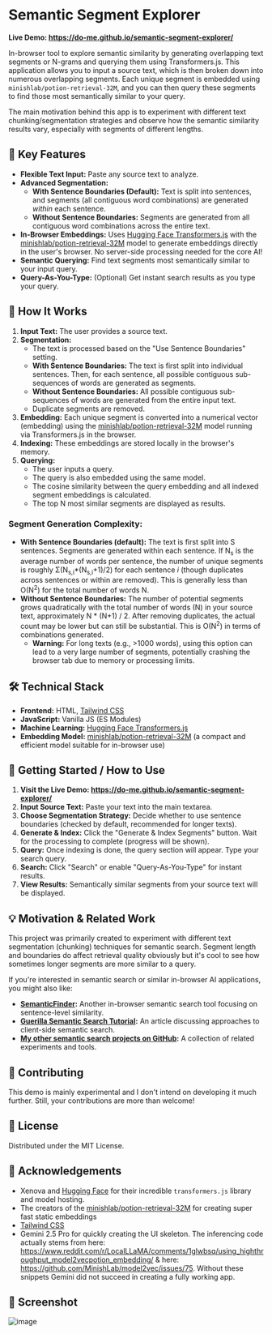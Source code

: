 # Semantic Segment Explorer

**Live Demo: https://do-me.github.io/semantic-segment-explorer/**

In-browser tool to explore semantic similarity by generating overlapping text segments or N-grams and querying them using Transformers.js. This application allows you to input a source text, which is then broken down into numerous overlapping segments. Each unique segment is embedded using `minishlab/potion-retrieval-32M`, and you can then query these segments to find those most semantically similar to your query.

The main motivation behind this app is to experiment with different text chunking/segmentation strategies and observe how the semantic similarity results vary, especially with segments of different lengths.

## 📑 Key Features

*   **Flexible Text Input:** Paste any source text to analyze.
*   **Advanced Segmentation:**
    *   **With Sentence Boundaries (Default):** Text is split into sentences, and segments (all contiguous word combinations) are generated *within* each sentence.
    *   **Without Sentence Boundaries:** Segments are generated from all contiguous word combinations across the entire text.
*   **In-Browser Embeddings:** Uses [Hugging Face Transformers.js](https://github.com/huggingface/transformers.js/) with the [minishlab/potion-retrieval-32M](https://huggingface.co/minishlab/potion-retrieval-32M) model to generate embeddings directly in the user's browser. No server-side processing needed for the core AI!
*   **Semantic Querying:** Find text segments most semantically similar to your input query.
*   **Query-As-You-Type:** (Optional) Get instant search results as you type your query.

## 🤔 How It Works

1.  **Input Text:** The user provides a source text.
2.  **Segmentation:**
    *   The text is processed based on the "Use Sentence Boundaries" setting.
    *   **With Sentence Boundaries:** The text is first split into individual sentences. Then, for each sentence, all possible contiguous sub-sequences of words are generated as segments.
    *   **Without Sentence Boundaries:** All possible contiguous sub-sequences of words are generated from the entire input text.
    *   Duplicate segments are removed.
3.  **Embedding:** Each unique segment is converted into a numerical vector (embedding) using the [minishlab/potion-retrieval-32M](https://huggingface.co/minishlab/potion-retrieval-32M) model running via Transformers.js in the browser.
4.  **Indexing:** These embeddings are stored locally in the browser's memory.
5.  **Querying:**
    *   The user inputs a query.
    *   The query is also embedded using the same model.
    *   The cosine similarity between the query embedding and all indexed segment embeddings is calculated.
    *   The top N most similar segments are displayed as results.

### Segment Generation Complexity:

*   **With Sentence Boundaries (default):** The text is first split into S sentences. Segments are generated within each sentence. If N<sub>s</sub> is the average number of words per sentence, the number of unique segments is roughly Σ(N<sub>s,i</sub>\*(N<sub>s,i</sub>+1)/2) for each sentence *i* (though duplicates across sentences or within are removed). This is generally less than O(N<sup>2</sup>) for the total number of words N.
*   **Without Sentence Boundaries:** The number of potential segments grows quadratically with the total number of words (N) in your source text, approximately N \* (N+1) / 2. After removing duplicates, the actual count may be lower but can still be substantial. This is O(N<sup>2</sup>) in terms of combinations generated.
    *   **Warning:** For long texts (e.g., >1000 words), using this option can lead to a very large number of segments, potentially crashing the browser tab due to memory or processing limits.

## 🛠️ Technical Stack

*   **Frontend:** HTML, [Tailwind CSS](https://tailwindcss.com/)
*   **JavaScript:** Vanilla JS (ES Modules)
*   **Machine Learning:** [Hugging Face Transformers.js](https://huggingface.co/docs/transformers.js)
*   **Embedding Model:** [minishlab/potion-retrieval-32M](https://huggingface.co/minishlab/potion-retrieval-32M) (a compact and efficient model suitable for in-browser use)

## 🚀 Getting Started / How to Use

1.  **Visit the Live Demo: https://do-me.github.io/semantic-segment-explorer/**
2.  **Input Source Text:** Paste your text into the main textarea.
3.  **Choose Segmentation Strategy:** Decide whether to use sentence boundaries (checked by default, recommended for longer texts).
4.  **Generate & Index:** Click the "Generate & Index Segments" button. Wait for the processing to complete (progress will be shown).
5.  **Query:** Once indexing is done, the query section will appear. Type your search query.
6.  **Search:** Click "Search" or enable "Query-As-You-Type" for instant results.
7.  **View Results:** Semantically similar segments from your source text will be displayed.

## 💡 Motivation & Related Work

This project was primarily created to experiment with different text segmentation (chunking) techniques for semantic search. Segment length and boundaries do affect retrieval quality obviously but it's cool to see how sometimes longer segments are more similar to a query.

If you're interested in semantic search or similar in-browser AI applications, you might also like:

*   **[SemanticFinder](https://do-me.github.io/SemanticFinder/):** Another in-browser semantic search tool focusing on sentence-level similarity.
*   **[Guerilla Semantic Search Tutorial](https://geo.rocks/post/semantic-search-tutorial/#foreword-guerilla-semantic-search):** An article discussing approaches to client-side semantic search.
*   **[My other semantic search projects on GitHub](https://github.com/do-me?tab=repositories&q=semantic&type=&language=&sort=):** A collection of related experiments and tools.

## 🤝 Contributing

This demo is mainly experimental and I don't intend on developing it much further. Still, your contributions are more than welcome! 

## 📜 License

Distributed under the MIT License.

## 🙏 Acknowledgements

*   Xenova and [Hugging Face](https://huggingface.co/) for their incredible `transformers.js` library and model hosting.
*   The creators of the [minishlab/potion-retrieval-32M](https://huggingface.co/minishlab/potion-retrieval-32M) for creating super fast static embeddings
*   [Tailwind CSS](https://tailwindcss.com/)
*   Gemini 2.5 Pro for quickly creating the UI skeleton. The inferencing code actually stems from here: https://www.reddit.com/r/LocalLLaMA/comments/1glwbsq/using_highthroughput_model2vecpotion_embedding/ & here: https://github.com/MinishLab/model2vec/issues/75. Without these snippets Gemini did not succeed in creating a fully working app.

## 📸 Screenshot

![image](https://github.com/user-attachments/assets/eff24e35-1ea1-4cf6-bf6b-aabf1815430f)
